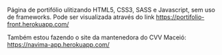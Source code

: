 Página de portifólio ulitizando HTML5, CSS3, SASS e Javascript, sem uso de frameworks. Pode ser visualizada através do link https://portifolio-front.herokuapp.com/

Também estou fazendo o site da mantenedora do CVV Maceió: https://navima-app.herokuapp.com/
